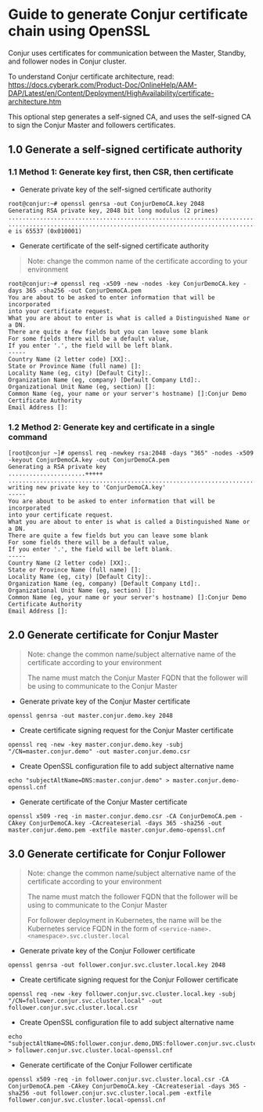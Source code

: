 # Guide to generate Conjur certificate chain using OpenSSL

Conjur uses certificates for communication between the Master, Standby, and follower nodes in Conjur cluster.

To understand Conjur certificate architecture, read: https://docs.cyberark.com/Product-Doc/OnlineHelp/AAM-DAP/Latest/en/Content/Deployment/HighAvailability/certificate-architecture.htm

This optional step generates a self-signed CA, and uses the self-signed CA to sign the Conjur Master and followers certificates.

## 1.0 Generate a self-signed certificate authority
### 1.1 Method 1: Generate key first, then CSR, then certificate
- Generate private key of the self-signed certificate authority
```console
root@conjur:~# openssl genrsa -out ConjurDemoCA.key 2048
Generating RSA private key, 2048 bit long modulus (2 primes)
.................................................................................................+++++
...................................................................................+++++
e is 65537 (0x010001)
```
- Generate certificate of the self-signed certificate authority
> Note: change the common name of the certificate according to your environment
```console
root@conjur:~# openssl req -x509 -new -nodes -key ConjurDemoCA.key -days 365 -sha256 -out ConjurDemoCA.pem
You are about to be asked to enter information that will be incorporated
into your certificate request.
What you are about to enter is what is called a Distinguished Name or a DN.
There are quite a few fields but you can leave some blank
For some fields there will be a default value,
If you enter '.', the field will be left blank.
-----
Country Name (2 letter code) [XX]:.
State or Province Name (full name) []:
Locality Name (eg, city) [Default City]:.
Organization Name (eg, company) [Default Company Ltd]:.
Organizational Unit Name (eg, section) []:
Common Name (eg, your name or your server's hostname) []:Conjur Demo Certificate Authority
Email Address []:
```
### 1.2 Method 2: Generate key and certificate in a single command
```console
[root@conjur ~]# openssl req -newkey rsa:2048 -days "365" -nodes -x509 -keyout ConjurDemoCA.key -out ConjurDemoCA.pem
Generating a RSA private key
......................+++++
.................................................................................................................................+++++
writing new private key to 'ConjurDemoCA.key'
-----
You are about to be asked to enter information that will be incorporated
into your certificate request.
What you are about to enter is what is called a Distinguished Name or a DN.
There are quite a few fields but you can leave some blank
For some fields there will be a default value,
If you enter '.', the field will be left blank.
-----
Country Name (2 letter code) [XX]:.
State or Province Name (full name) []:
Locality Name (eg, city) [Default City]:.
Organization Name (eg, company) [Default Company Ltd]:.
Organizational Unit Name (eg, section) []:
Common Name (eg, your name or your server's hostname) []:Conjur Demo Certificate Authority
Email Address []:
```
## 2.0 Generate certificate for Conjur Master
> Note: change the common name/subject alternative name of the certificate according to your environment
> 
> The name must match the Conjur Master FQDN that the follower will be using to communicate to the Conjur Master
- Generate private key of the Conjur Master certificate
```console
openssl genrsa -out master.conjur.demo.key 2048
```
- Create certificate signing request for the Conjur Master certificate
```console
openssl req -new -key master.conjur.demo.key -subj "/CN=master.conjur.demo" -out master.conjur.demo.csr
```
- Create OpenSSL configuration file to add subject alternative name
```console
echo "subjectAltName=DNS:master.conjur.demo" > master.conjur.demo-openssl.cnf
```
- Generate certificate of the Conjur Master certificate
```console
openssl x509 -req -in master.conjur.demo.csr -CA ConjurDemoCA.pem -CAkey ConjurDemoCA.key -CAcreateserial -days 365 -sha256 -out master.conjur.demo.pem -extfile master.conjur.demo-openssl.cnf
```
## 3.0 Generate certificate for Conjur Follower
> Note: change the common name/subject alternative name of the certificate according to your environment
> 
> The name must match the follower FQDN that the follower will be using to communicate to the Conjur Master
> 
> For follower deployment in Kubernetes, the name will be the Kubernetes service FQDN in the form of `<service-name>.<namespace>.svc.cluster.local`
- Generate private key of the Conjur Follower certificate
```console
openssl genrsa -out follower.conjur.svc.cluster.local.key 2048
```
- Create certificate signing request for the Conjur Follower certificate
```console
openssl req -new -key follower.conjur.svc.cluster.local.key -subj "/CN=follower.conjur.svc.cluster.local" -out follower.conjur.svc.cluster.local.csr
```
- Create OpenSSL configuration file to add subject alternative name
```console
echo "subjectAltName=DNS:follower.conjur.demo,DNS:follower.conjur.svc.cluster.local" > follower.conjur.svc.cluster.local-openssl.cnf
```
- Generate certificate of the Conjur Follower certificate
```console
openssl x509 -req -in follower.conjur.svc.cluster.local.csr -CA ConjurDemoCA.pem -CAkey ConjurDemoCA.key -CAcreateserial -days 365 -sha256 -out follower.conjur.svc.cluster.local.pem -extfile follower.conjur.svc.cluster.local-openssl.cnf
```

